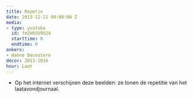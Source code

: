 ```yaml
---
title: Repetie
date: 2013-12-21 00:00:00 Z
media:
- type: youtube
  id: fm2H9VU9U24
  starttime: 0
  endtime: 0
ankers:
- Hanne Decoutere
decor: 2013-2016
hour: Laat
---
```


* Op het internet verschijnen deze beelden: ze tonen de repetitie van het laatavondjournaal.
